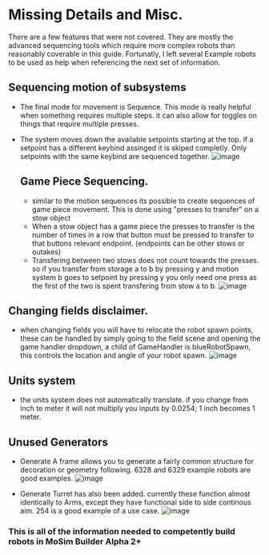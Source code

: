 # Missing Details and Misc.

There are a few features that were not covered. They are mostly the advanced sequencing tools which require more complex robots than reasonably coverable in this guide. Fortunatly, I left several Example robots to be used 
as help when referencing the next set of information.

## Sequencing motion of subsystems
* The final mode for movement is Sequence. This mode is really helpful when something requires multiple steps. it can also allow for toggles on things that require multiple presses.
* The system moves down the available setpoints starting at the top. if a setpoint has a different keybind assinged it is skiped completly. Only setpoints with the same keybind are sequenced together.
![image](https://github.com/user-attachments/assets/778e12c5-9108-40d7-964c-11ff46e0344b)



  ## Game Piece Sequencing.
  * similar to the motion sequences its possible to create sequences of game piece movement. This is done using "presses to transfer" on a stow object
  * When a stow object has a game piece the presses to transfer is the number of times in a row that button must be pressed to transfer to that buttons relevant endpoint. (endpoints can be other stows or outakes)
  * Transfering between two stows does not count towards the presses. so if you transfer from storage a to b by pressing y and motion system b goes to setpoint by pressing y you only need one press as the first of the two is spent transfering from stow a to b.
![image](https://github.com/user-attachments/assets/50e50902-d79a-49fe-b98d-7cbdfa051531)

## Changing fields disclaimer.

* when changing fields you will have to relocate the robot spawn points, these can be handled by simply going to the field scene and opening the game handler dropdown, a child of GameHandler is blueRobotSpawn, this controls the location and angle of your robot spawn.
![image](https://github.com/user-attachments/assets/e5baff41-a3c7-49ce-a7c5-5c2e47b3ad5d)

## Units system
* the units system does not automatically translate. if you change from inch to meter it will not multiply you inputs by 0.0254; 1 inch becomes 1 meter. 

## Unused Generators
* Generate A frame allows you to generate a fairly common structure for decoration or geometry following. 6328 and 6329 example  robots are good examples.
![image](https://github.com/user-attachments/assets/0884e4f9-9a8e-4d7b-9e97-2e86f4d7ba26)

* Generate Turret has also been added. currently these function almost identically to Arms, except they have functional side to side continous aim. 254 is a good example of a use case.
![image](https://github.com/user-attachments/assets/5f51a851-1d1a-4555-9a5b-63575a6bcb6d)


### This is all of the information needed to competently build robots in MoSim Builder Alpha 2+
 
